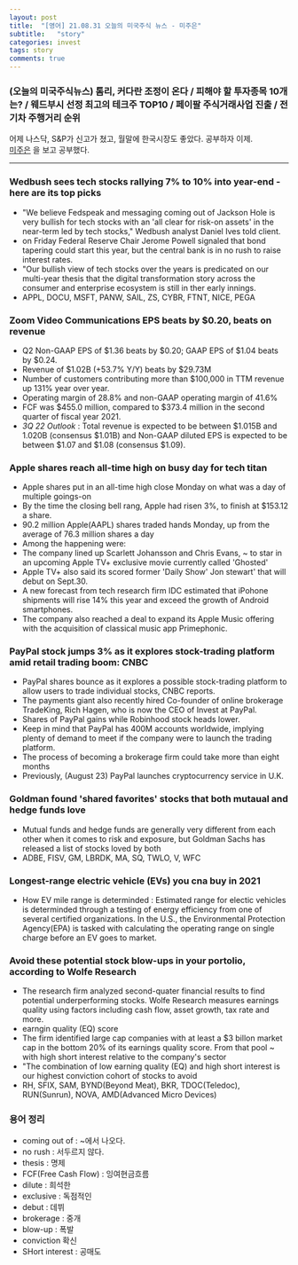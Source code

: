 ```yaml
---
layout: post
title:  "[영어] 21.08.31 오늘의 미국주식 뉴스 - 미주은"
subtitle:   "story"
categories: invest
tags: story
comments: true
---
```


### (오늘의 미국주식뉴스) 톰리, 커다란 조정이 온다 / 피해야 할 투자종목 10개는? / 웨드부시 선정 최고의 테크주 TOP10 / 페이팔 주식거래사업 진출 / 전기차 주행거리 순위

어제 나스닥, S&P가 신고가 쳤고, 월말에 한국시장도 좋았다. 공부하자 이제.  
[미주은](https://www.youtube.com/watch?v=C2QyboMZyAw) 을 보고 공부했다.

---
### Wedbush sees tech stocks rallying 7% to 10% into year-end - here are its top picks
- "We believe Fedspeak and messaging coming out of Jackson Hole is very bullish for tech stocks with an 'all clear for risk-on assets' in the near-term led by tech stocks," Wedbush analyst Daniel Ives told client.
- on Friday Federal Reserve Chair Jerome Powell signaled that bond tapering could start this year, but the central bank is in no rush to raise interest rates.
- "Our bullish view of tech stocks over the years is predicated on our multi-year thesis that the digital transformation story across the consumer and enterprise ecosystem is still in ther early innings.
- APPL, DOCU, MSFT, PANW, SAIL, ZS, CYBR, FTNT, NICE, PEGA

### Zoom Video Communications EPS beats by $0.20, beats on revenue
- Q2 Non-GAAP EPS of $1.36 beats by $0.20; GAAP EPS of $1.04 beats by $0.24.
- Revenue of $1.02B (+53.7% Y/Y) beats by $29.73M
- Number of customers contributing more than $100,000 in TTM revenue up 131% year over year.
- Operating margin of 28.8% and non-GAAP operating margin of 41.6%
- FCF was $455.0 million, compared to $373.4 million in the second quarter of fiscal year 2021.
- *3Q 22 Outlook* : Total revenue is expected to be between $1.015B and 1.020B (consensus $1.01B) and Non-GAAP diluted EPS is expected to be between $1.07 and $1.08 (consensus $1.09).

### Apple shares reach all-time high on busy day for tech titan
- Apple shares put in an all-time high close Monday on what was a day of multiple goings-on
- By the time the closing bell rang, Apple had risen 3%, to finish at $153.12 a share.
- 90.2 million Apple(AAPL) shares traded hands Monday, up from the average of 76.3 million shares a day
- Among the happening were:
- The company lined up Scarlett Johansson and Chris Evans, ~ to star in an upcoming Apple TV+ exclusive movie currently called 'Ghosted'
- Apple TV+ also said its scored former 'Daily Show' Jon stewart' that will debut on Sept.30.
- A new forecast from tech research firm IDC estimated that iPohone shipments will rise 14% this year and exceed the growth of Android smartphones.
- The company also reached a deal to expand its Apple Music offering with the acquisition of classical music app Primephonic.  

### PayPal stock jumps 3% as it explores stock-trading platform amid retail trading boom: CNBC
- PayPal shares bounce as it explores a possible stock-trading platform to allow users to trade individual stocks, CNBC reports.
- The payments giant also recently hired Co-founder of online brokerage TradeKing, Rich Hagen, who is now the CEO of Invest at PayPal.
- Shares of PayPal gains while Robinhood stock heads lower.
- Keep in mind that PayPal has 400M accounts worldwide, implying plenty of demand to meet if the company were to launch the trading platform.
- The process of becoming a brokerage firm could take more than eight months
- Previously, (August 23) PayPal launches cryptocurrency service in U.K.

### Goldman found 'shared favorites' stocks that both mutaual and hedge funds love
- Mutual funds and hedge funds are generally very different from each other when it comes to risk and exposure, but Goldman Sachs has released a list of stocks loved by both
- ADBE, FISV, GM, LBRDK, MA, SQ, TWLO, V, WFC

### Longest-range electric vehicle (EVs) you cna buy in 2021
- How EV mile range is determinded : Estimated range for electic vehicles is determinded through a testing of energy efficiency from one of several certified organizations. In the U.S., the Environmental Protection Agency(EPA) is tasked with calculating the operating range on single charge before an EV goes to market.

### Avoid these potential stock blow-ups in your portolio, according to Wolfe Research
- The research firm analyzed second-quater financial results to find potential underperforming stocks. Wolfe Research measures earnings quality using factors including cash flow, asset growth, tax rate and more.
- earngin quality (EQ) score
- The firm identified large cap companies with at least a $3 billon market cap in the bottom 20% of its earnings quality score. From that pool ~ with high short interest relative to the company's sector
- "The combination of low earning quality (EQ) and high short interest is our highest conviction cohort of stocks to avoid
- RH, SFIX, SAM, BYND(Beyond Meat), BKR, TDOC(Teledoc), RUN(Sunrun), NOVA, AMD(Advanced Micro Devices)


### 용어 정리
- coming out of : ~에서 나오다.
- no rush : 서두르지 않다.
- thesis : 명제
- FCF(Free Cash Flow) : 잉여현금흐름
- dilute : 희석한
- exclusive : 독점적인
- debut : 데뷔
- brokerage : 중개
- blow-up : 폭발
- conviction 확신
- SHort interest : 공매도